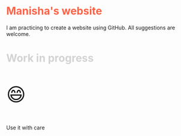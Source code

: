 
<html>
<head>
<meta charset="UTF-8">
</head>
<h1 style="color:Tomato;"> Manisha's website </h1>


I am practicing to create a website using GitHub. All suggestions are welcome.



<body>
<h1 style="color:LightGrey;"> Work in progress </h1>
<p style="font-size:50px">&#128516;
<p> Use it with care </p>
</body>
</html>


